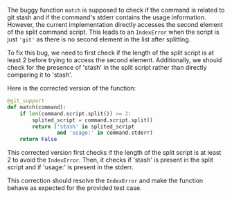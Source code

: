 The buggy function `match` is supposed to check if the command is related to git stash and if the command's stderr contains the usage information. However, the current implementation directly accesses the second element of the split command script. This leads to an `IndexError` when the script is just `'git'` as there is no second element in the list after splitting.

To fix this bug, we need to first check if the length of the split script is at least 2 before trying to access the second element. Additionally, we should check for the presence of 'stash' in the split script rather than directly comparing it to 'stash'.

Here is the corrected version of the function:

```python
@git_support
def match(command):
    if len(command.script.split()) >= 2:
        splited_script = command.script.split()
        return ('stash' in splited_script
                and 'usage:' in command.stderr)
    return False
```

This corrected version first checks if the length of the split script is at least 2 to avoid the `IndexError`. Then, it checks if 'stash' is present in the split script and if 'usage:' is present in the stderr.

This correction should resolve the `IndexError` and make the function behave as expected for the provided test case.